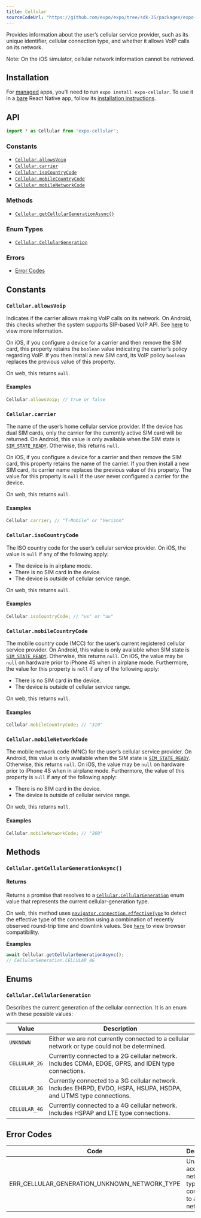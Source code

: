 ```yaml
---
title: Cellular
sourceCodeUrl: "https://github.com/expo/expo/tree/sdk-35/packages/expo-cellular"
---
```


Provides information about the user’s cellular service provider, such as its unique identifier, cellular connection type, and whether it allows VoIP calls on its network.

Note: On the iOS simulator, cellular network information cannot be retrieved. 

## Installation

For [managed](../../introduction/managed-vs-bare/#managed-workflow) apps, you'll need to run `expo install expo-cellular`. To use it in a [bare](../../introduction/managed-vs-bare/#bare-workflow) React Native app, follow its [installation instructions](https://github.com/expo/expo/tree/master/packages/expo-cellular).

## API

```js
import * as Cellular from 'expo-cellular';
```

### Constants

- [`Cellular.allowsVoip`](#cellularallowsvoip)
- [`Cellular.carrier`](#cellularcarrier)
- [`Cellular.isoCountryCode`](#cellularisocountrycode)
- [`Cellular.mobileCountryCode`](#cellularmobilecountrycode)
- [`Cellular.mobileNetworkCode`](#cellularmobilenetworkcode)

### Methods

- [`Cellular.getCellularGenerationAsync()`](#cellulargetcellulargenerationasync)

### Enum Types

- [`Cellular.CellularGeneration`](#cellularcellulargeneration)

### Errors

- [Error Codes](#error-codes)

## Constants

### `Cellular.allowsVoip`

Indicates if the carrier allows making VoIP calls on its network. On Android, this checks whether the system supports SIP-based VoIP API. See [here](https://developer.android.com/reference/android/net/sip/SipManager.html#isVoipSupported(android.content.Context)) to view more information. 

On iOS, if you configure a device for a carrier and then remove the SIM card, this property retains the `boolean` value indicating the carrier’s policy regarding VoIP. If you then install a new SIM card, its VoIP policy `boolean` replaces the previous value of this property.

On web, this returns `null`.

#### Examples

```js
Cellular.allowsVoip; // true or false
```

### `Cellular.carrier`

The name of the user’s home cellular service provider. If the device has dual SIM cards, only the carrier for the currently active SIM card will be returned. On Android, this value is only available when the SIM state is [`SIM_STATE_READY`](https://developer.android.com/reference/android/telephony/TelephonyManager.html#SIM_STATE_READY). Otherwise, this returns `null`. 

On iOS, if you configure a device for a carrier and then remove the SIM card, this property retains the name of the carrier. If you then install a new SIM card, its carrier name replaces the previous value of this property. The value for this property is `null` if the user never configured a carrier for the device.

On web, this returns `null`.

#### Examples

```js
Cellular.carrier; // "T-Mobile" or "Verizon"
```

### `Cellular.isoCountryCode`

The ISO country code for the user’s cellular service provider. On iOS, the value is `null` if any of the following apply:

* The device is in airplane mode.
* There is no SIM card in the device.
* The device is outside of cellular service range.

On web, this returns `null`.

#### Examples

```js
Cellular.isoCountryCode; // "us" or "au"
```

### `Cellular.mobileCountryCode`

The mobile country code (MCC) for the user’s current registered cellular service provider. On Android, this value is only available when SIM state is [`SIM_STATE_READY`](https://developer.android.com/reference/android/telephony/TelephonyManager.html#SIM_STATE_READY). Otherwise, this returns `null`. On iOS, the value may be `null` on hardware prior to iPhone 4S when in airplane mode.
Furthermore, the value for this property is `null` if any of the following apply:
* There is no SIM card in the device.
* The device is outside of cellular service range.

On web, this returns `null`.

#### Examples

```js
Cellular.mobileCountryCode; // "310"
```

### `Cellular.mobileNetworkCode`

The mobile network code (MNC) for the user’s cellular service provider. On Android, this value is only available when the SIM state is [`SIM_STATE_READY`](https://developer.android.com/reference/android/telephony/TelephonyManager.html#SIM_STATE_READY). Otherwise, this returns `null`. On iOS, the value may be `null` on hardware prior to iPhone 4S when in airplane mode.
Furthermore, the value of this property is `null` if any of the following apply:
* There is no SIM card in the device.
* The device is outside of cellular service range.

On web, this returns `null`.

#### Examples

```js
Cellular.mobileNetworkCode; // "260"
```

## Methods

### `Cellular.getCellularGenerationAsync()`

#### Returns

Returns a promise that resolves to a [`Cellular.CellularGeneration`](#cellularcellulargeneration) enum value that represents the current cellular-generation type.

On web, this method uses [`navigator.connection.effectiveType`](https://developer.mozilla.org/en-US/docs/Web/API/NetworkInformation/effectiveType) to detect the effective type of the connection using a combination of recently observed round-trip time and downlink values. See [`here`](https://developer.mozilla.org/en-US/docs/Web/API/Network_Information_API) to view browser compatibility.

**Examples**

```js
await Cellular.getCellularGenerationAsync();
// CellularGeneration.CELLULAR_4G
```

## Enums

### `Cellular.CellularGeneration`

Describes the current generation of the cellular connection. It is an enum with these possible values:

| Value         | Description                                                                                                        |
| ------------- | ------------------------------------------------------------------------------------------------------------------ |
| `UNKNOWN`     | Either we are not currently connected to a cellular network or type could not be determined.                       |
| `CELLULAR_2G` | Currently connected to a 2G cellular network. Includes CDMA, EDGE, GPRS, and IDEN type connections.                |
| `CELLULAR_3G` | Currently connected to a 3G cellular network. Includes EHRPD, EVDO, HSPA, HSUPA, HSDPA, and UTMS type connections. |
| `CELLULAR_4G` | Currently connected to a 4G cellular network. Includes HSPAP and LTE type connections.                             |

## Error Codes

| Code                                         | Description                                                          |
| -------------------------------------------- | -------------------------------------------------------------------- |
| ERR_CELLULAR_GENERATION_UNKNOWN_NETWORK_TYPE | Unable to access network type or not connected to a cellular network |
